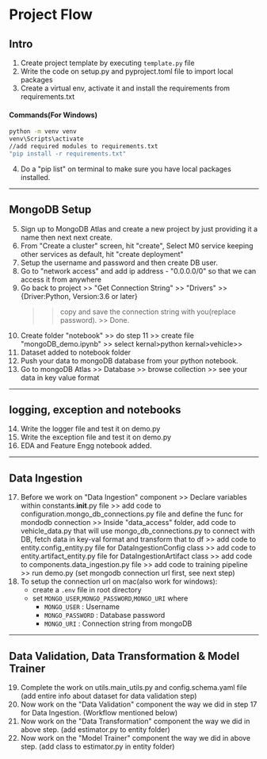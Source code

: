 # Project Flow
## Intro
1. Create project template by executing `template.py` file
2. Write the code on setup.py and pyproject.toml file to import local packages
3. Create a virtual env, activate it and install the requirements from requirements.txt
#### Commands(For Windows)
   ```bash
   python -m venv venv
   venv\Scripts\activate
   //add required modules to requirements.txt
   "pip install -r requirements.txt"
   ```
4. Do a "pip list" on terminal to make sure you have local packages installed.

---

## MongoDB Setup
5. Sign up to MongoDB Atlas and create a new project by just providing it a name then next next create.
6. From "Create a cluster" screen, hit "create", Select M0 service keeping other services as default, hit "create deployment"
7. Setup the username and password and then create DB user.
8. Go to "network access" and add ip address - "0.0.0.0/0" so that we can access it from anywhere
9. Go back to project >> "Get Connection String" >> "Drivers" >> {Driver:Python, Version:3.6 or later} 
   >> copy and save the connection string with you(replace password). >> Done.
10. Create folder "notebook" >> do step 11 >>  create file "mongoDB_demo.ipynb" >> select kernal>python kernal>vehicle>>
11. Dataset added to notebook folder
12. Push your data to mongoDB database from your python notebook.
13. Go to mongoDB Atlas >> Database >> browse collection >> see your data in key value format

---

## logging, exception and notebooks
14. Write the logger file and test it on demo.py
15. Write the exception file and test it on demo.py
16. EDA and Feature Engg notebook added.

---

## Data Ingestion
17. Before we work on "Data Ingestion" component >> Declare variables within constants.__init__.py file >> 
    add code to configuration.mongo_db_connections.py file and define the func for mondodb connection >> 
    Inside "data_access" folder, add code to vehicle_data.py that will use mongo_db_connections.py
    to connect with DB, fetch data in key-val format and transform that to df >>
    add code to entity.config_entity.py file for DataIngestionConfig class >>
    add code to entity.artifact_entity.py file for DataIngestionArtifact class >>
    add code to components.data_ingestion.py file >> add code to training pipeline >> 
    run demo.py (set mongodb connection url first, see next step)
18. To setup the connection url on mac(also work for windows):
	- create a `.env` file in root directory
	- set `MONGO_USER`,`MONGO_PASSWORD`,`MONGO_URI` where
		- `MONGO_USER` : Username
		- `MONGO_PASSWORD` : Database password
		- `MONGO_URI` : Connection string from mongoDB
		
---

## Data Validation, Data Transformation & Model Trainer
19. Complete the work on utils.main_utils.py and config.schema.yaml file (add entire info about dataset for data validation step)
20. Now work on the "Data Validation" component the way we did in step 17 for Data Ingestion. (Workflow mentioned below)
21. Now work on the "Data Transformation" component the way we did in above step. (add estimator.py to entity folder)
22. Now work on the "Model Trainer" component the way we did in above step. (add class to estimator.py in entity folder)

	
	